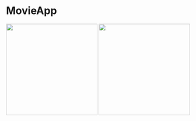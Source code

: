 # MovieApp
 <img src= "https://github.com/sumere02/MovieApp/assets/98668083/e9e23cea-f9b4-4cba-b479-57d40f2935e3" width = "250"> <img src="https://github.com/sumere02/MovieApp/assets/98668083/6d1979be-640c-41fc-b830-b9d112eb631e" width = "250">


